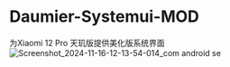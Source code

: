 # Daumier-Systemui-MOD
为Xiaomi 12 Pro 天玑版提供美化版系统界面
![Screenshot_2024-11-16-12-13-54-014_com android se](https://github.com/user-attachments/assets/8b6ee805-6eb8-4788-a82c-489c170eceda)
